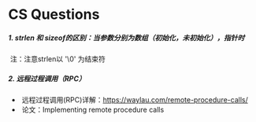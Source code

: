 # CS Questions



##### 1.  strlen 和 sizeof的区别：当参数分别为数组（初始化，未初始化），指针时

​      注：注意strlen以 '\0' 为结束符



##### 2.  **远程过程调用**（RPC）

- ​    远程过程调用(RPC)详解：https://waylau.com/remote-procedure-calls/
- ​    论文：Implementing remote procedure calls








